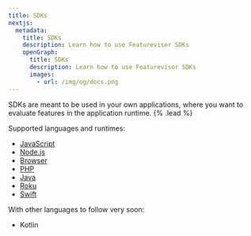 ```yaml
---
title: SDKs
nextjs:
  metadata:
    title: SDKs
    description: Learn how to use Featurevisor SDKs
    openGraph:
      title: SDKs
      description: Learn how to use Featurevisor SDKs
      images:
        - url: /img/og/docs.png
---
```


SDKs are meant to be used in your own applications, where you want to evaluate features in the application runtime. {% .lead %}

Supported languages and runtimes:

- [JavaScript](/docs/sdks/javascript)
- [Node.js](/docs/sdks/nodejs)
- [Browser](/docs/sdks/browser)
- [PHP](/docs/sdks/php)
- [Java](/docs/sdks/java)
- [Roku](/docs/sdks/roku)
- [Swift](/docs/sdks/swift)

With other languages to follow very soon:

- Kotlin
